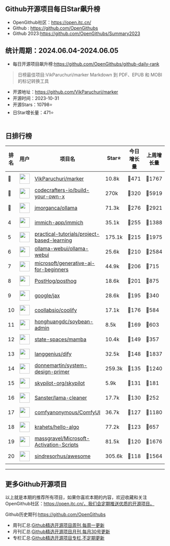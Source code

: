 ## Github开源项目每日Star飙升榜

- OpenGithub社区：https://open.itc.cn/
- Github : https://github.com/OpenGithubs
- Github 2023:https://github.com/OpenGithubs/Summary2023

## 统计周期：2024.06.04-2024.06.05

- 每日开源项目飙升榜:https://github.com/OpenGithubs/github-daily-rank



> 日榜最佳项目:VikParuchuri/marker  Markdown 到 PDF、EPUB 和 MOBI 的标记转换工具

- 开源地址：https://github.com/VikParuchuri/marker
- 开源时间：2023-10-31
- 开源Stars：10798⭐
- 日Star增长量：471⭐

![]()


## 日排行榜

| 排名        |  用户     |  项目名          | Star⭐          | 今日增长量     | 上周增长量      |  开源时间   |
|------------|------------|---------------|---------------- |--------------|----------------|------------|
| 🥇 | <img src="https://avatars.githubusercontent.com/u/913340?v=4" alt="" size="32" height="32" width="32" data-view-component="true" class="avatar circle"> | [VikParuchuri/marker](https://github.com/VikParuchuri/marker)| 10.8k  | 🔺471| 🔺1767 | 2023-10-31 |
| 🥈 | <img src="https://avatars.githubusercontent.com/u/58904235?v=4" alt="" size="32" height="32" width="32" data-view-component="true" class="avatar circle"> | [codecrafters-io/build-your-own-x](https://github.com/codecrafters-io/build-your-own-x)| 270k  | 🔺320| 🔺5919 | 2018-05-09 |
| 🥉 | <img src="https://avatars.githubusercontent.com/u/151674099?v=4" alt="" size="32" height="32" width="32" data-view-component="true" class="avatar circle"> | [jmorganca/ollama](https://github.com/jmorganca/ollama)| 71.3k  | 🔺276| 🔺2921 | 2023-06-27 |
| 4 | <img src="https://avatars.githubusercontent.com/u/109746326?v=4" alt="" size="32" height="32" width="32" data-view-component="true" class="avatar circle"> | [immich-app/immich](https://github.com/immich-app/immich)| 35.1k  | 🔺255| 🔺1388 | 2022-02-03 |
| 5 | <img src="https://avatars.githubusercontent.com/u/89421154?v=4" alt="" size="32" height="32" width="32" data-view-component="true" class="avatar circle"> | [practical-tutorials/project-based-learning](https://github.com/practical-tutorials/project-based-learning)| 175.1k  | 🔺215| 🔺1975 | 2017-04-12 |
| 6 | <img src="https://avatars.githubusercontent.com/u/158137808?v=4" alt="" size="32" height="32" width="32" data-view-component="true" class="avatar circle"> | [ollama-webui/ollama-webui](https://github.com/ollama-webui/ollama-webui)| 25.6k  | 🔺210| 🔺2584 | 2023-10-07 |
| 7 | <img src="https://avatars.githubusercontent.com/u/6154722?v=4" alt="" size="32" height="32" width="32" data-view-component="true" class="avatar circle"> | [microsoft/generative-ai-for-beginners](https://github.com/microsoft/generative-ai-for-beginners)| 44.9k  | 🔺206| 🔺715 | 2023-06-20 |
| 8 | <img src="https://avatars.githubusercontent.com/u/60330232?v=4" alt="" size="32" height="32" width="32" data-view-component="true" class="avatar circle"> | [PostHog/posthog](https://github.com/PostHog/posthog)| 18.6k  | 🔺201| 🔺875 | 2020-01-24 |
| 9 | <img src="https://avatars.githubusercontent.com/u/1342004?v=4" alt="" size="32" height="32" width="32" data-view-component="true" class="avatar circle"> | [google/jax](https://github.com/google/jax)| 28.6k  | 🔺195| 🔺340 | 2018-10-26 |
| 10 | <img src="https://avatars.githubusercontent.com/u/60715044?v=4" alt="" size="32" height="32" width="32" data-view-component="true" class="avatar circle"> | [coollabsio/coolify](https://github.com/coollabsio/coolify)| 17.1k  | 🔺176| 🔺584 | 2021-01-26 |
| 11 | <img src="https://avatars.githubusercontent.com/u/119996361?v=4" alt="" size="32" height="32" width="32" data-view-component="true" class="avatar circle"> | [honghuangdc/soybean-admin](https://github.com/honghuangdc/soybean-admin)| 8.5k  | 🔺169| 🔺603 | 2021-09-09 |
| 12 | <img src="https://avatars.githubusercontent.com/u/146159090?v=4" alt="" size="32" height="32" width="32" data-view-component="true" class="avatar circle"> | [state-spaces/mamba](https://github.com/state-spaces/mamba)| 10.4k  | 🔺149| 🔺357 | 2023-12-01 |
| 13 | <img src="https://avatars.githubusercontent.com/u/127165244?v=4" alt="" size="32" height="32" width="32" data-view-component="true" class="avatar circle"> | [langgenius/dify](https://github.com/langgenius/dify)| 32.5k  | 🔺148| 🔺1837 | 2023-04-12 |
| 14 | <img src="https://avatars.githubusercontent.com/u/5458997?u=f1007b583e55e7ccfb6ccf0e200051156112dd9b&v=4" alt="" size="32" height="32" width="32" data-view-component="true" class="avatar circle"> | [donnemartin/system-design-primer](https://github.com/donnemartin/system-design-primer)| 259.3k  | 🔺135| 🔺1240 | 2017-02-27 |
| 15 | <img src="https://avatars.githubusercontent.com/u/109387420?v=4" alt="" size="32" height="32" width="32" data-view-component="true" class="avatar circle"> | [skypilot-org/skypilot](https://github.com/skypilot-org/skypilot)| 5.9k  | 🔺131| 🔺181 | 2021-08-12 |
| 16 | <img src="https://avatars.githubusercontent.com/u/3998421?v=4" alt="" size="32" height="32" width="32" data-view-component="true" class="avatar circle"> | [Sanster/lama-cleaner](https://github.com/Sanster/lama-cleaner)| 17.7k  | 🔺130| 🔺252 | 2021-11-15 |
| 17 | <img src="https://avatars.githubusercontent.com/u/121283862?u=00e0967075548ed41bd53ed0eacd34ac42d8cef0&v=4" alt="" size="32" height="32" width="32" data-view-component="true" class="avatar circle"> | [comfyanonymous/ComfyUI](https://github.com/comfyanonymous/ComfyUI)| 36.7k  | 🔺127| 🔺1180 | 2023-01-17 |
| 18 | <img src="https://avatars.githubusercontent.com/u/26993056?u=12c6a8ef18768abc773c64a56a56c0fd67241ed2&v=4" alt="" size="32" height="32" width="32" data-view-component="true" class="avatar circle"> | [krahets/hello-algo](https://github.com/krahets/hello-algo)| 77.2k  | 🔺123| 🔺657 | 2022-11-04 |
| 19 | <img src="https://avatars.githubusercontent.com/u/59795046?v=4" alt="" size="32" height="32" width="32" data-view-component="true" class="avatar circle"> | [massgravel/Microsoft-Activation-Scripts](https://github.com/massgravel/Microsoft-Activation-Scripts)| 81.5k  | 🔺120| 🔺1676 | 2020-01-13 |
| 20 | <img src="https://avatars.githubusercontent.com/u/170270?u=34acd557a042ac478d273a4621570cadb6b0bd89&v=4" alt="" size="32" height="32" width="32" data-view-component="true" class="avatar circle"> | [sindresorhus/awesome](https://github.com/sindresorhus/awesome)| 305.6k  | 🔺118| 🔺1564 | 2014-07-11 |

---
## 更多Github开源项目

以上就是本期的推荐所有项目，如果你喜欢本期的内容，欢迎收藏和关注OpenGithub社区：https://open.itc.cn/，我们会定期推送优质的开源项目。

Github历史期刊:https://github.com/OpenGithubs
- 周刊汇总:[Github精选开源项目周刊,每周一更新](https://github.com/OpenGithubs/weekly)
- 月刊汇总:[Github精选开源项目月刊,每月30号更新](https://github.com/OpenGithubs/monthly)
- 专栏汇总:[Github精选开源项目专栏,不定期更新](https://github.com/OpenGithubs/selectedColumn)
